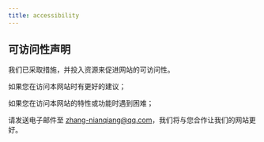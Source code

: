 ```yaml
---
title: accessibility
---
```


## 可访问性声明

我们已采取措施，并投入资源来促进网站的可访问性。

如果您在访问本网站时有更好的建议；

如果您在访问本网站的特性或功能时遇到困难；

请发送电子邮件至 zhang-nianqiang@qq.com，我们将与您合作让我们的网站更好。
